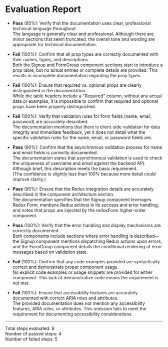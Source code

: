 # Evaluation Report

- **Pass** (95%): Verify that the documentation uses clear, professional technical language throughout.  
  The language is generally clear and professional. Although there are minor sections that seem truncated, the overall tone and wording are appropriate for technical documentation.

- **Fail** (100%): Confirm that all prop types are correctly documented with their names, types, and descriptions.  
  Both the Signup and FormGroup component sections start to introduce a prop table, but no actual entries or complete details are provided. This results in incomplete documentation regarding the prop types.

- **Fail** (100%): Ensure that required vs. optional props are clearly distinguished in the documentation.  
  While the table headers include a "Required" column, without any actual data or examples, it is impossible to confirm that required and optional props have been properly distinguished.

- **Fail** (100%): Verify that validation rules for form fields (name, email, password) are accurately described.  
  The documentation mentions that there is client-side validation for data integrity and immediate feedback, yet it does not detail what the specific validation rules for the name, email, or password fields are.

- **Pass** (90%): Confirm that the asynchronous validation process for name and email fields is correctly documented.  
  The documentation states that asynchronous validation is used to check the uniqueness of username and email against the backend API. Although brief, this description meets the basic requirement.  
  (The confidence is slightly less than 100% because more detail could improve clarity.)

- **Pass** (95%): Ensure that the Redux integration details are accurately described in the component architecture section.  
  The documentation specifies that the Signup component leverages Redux Form, mentions Redux actions in its success and error handling, and notes that props are injected by the reduxForm higher-order component.

- **Pass** (100%): Verify that the error handling and display mechanisms are correctly documented.  
  Both components include sections where error handling is described—the Signup component mentions dispatching Redux actions upon errors, and the FormGroup component details the conditional rendering of error messages based on validation state.

- **Fail** (100%): Confirm that any code examples provided are syntactically correct and demonstrate proper component usage.  
  No explicit code examples or usage snippets are provided for either component. This lack of demonstrative code means the requirement is not met.

- **Fail** (100%): Ensure that accessibility features are accurately documented with correct ARIA roles and attributes.  
  The provided documentation does not mention any accessibility features, ARIA roles, or attributes. This omission fails to meet the requirement for documenting accessibility considerations.

---

Total steps evaluated: 9  
Number of passed steps: 4  
Number of failed steps: 5